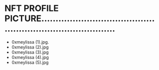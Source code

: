 # NFT PROFILE PICTURE...............................................................................
- 0xmeylissa (1).jpg.
- 0xmeylissa (2).jpg
- 0xmeylissa (3).jpg
- 0xmeylissa (4).jpg
- 0xmeylissa (5).jpg
